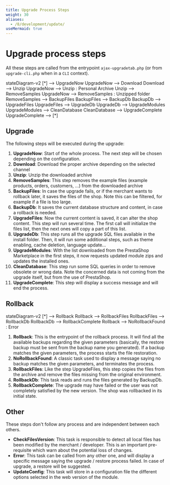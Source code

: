 ```yaml
---
title: Upgrade Process Steps
weight: 30
aliases:
  - /8/development/update/
useMermaid: true
---
```


# Upgrade process steps

All these steps are called from the entrypoint `ajax-upgradetab.php` (or from `upgrade-cli.php` when in a `CLI` context).

<div class='mermaid'>
stateDiagram-v2
    [*] --> UpgradeNow
    UpgradeNow --> Download
    Download --> Unzip
    UpgradeNow --> Unzip : Personal Archive
    Unzip --> RemoveSamples
    UpgradeNow --> RemoveSamples : Unzipped folder
    RemoveSamples --> BackupFiles
    BackupFiles --> BackupDb
    BackupDb --> UpgradeFiles
    UpgradeFiles --> UpgradeDb
    UpgradeDb --> UpgradeModules
    UpgradeModules --> CleanDatabase
    CleanDatabase --> UpgradeComplete
    UpgradeComplete --> [*]
</div>

## Upgrade

The following steps will be executed during the upgrade:

1. **UpgradeNow**: Start of the whole process. The next step will be chosen depending on the configuration.
2. **Download**: Download the proper archive depending on the selected channel
3. **Unzip**: Unzip the downloaded archive
4. **RemoveSamples**: This step removes the example files (example products, orders, customers, ...) from the downloaded archive
5. **BackupFiles**: In case the upgrade fails, or if the merchant wants to rollback later, it saves the files of the shop. Note this can be filtered, for example if a file is too large.
6. **BackupDb**: It saves the current database structure and content, in case a rollback is needed.
7. **UpgradeFiles**: Now the current content is saved, it can alter the shop content. This step will run several time. The first call will initialize the files list, then the next ones will copy a part of this list.
8. **UpgradeDb**: This step runs all the upgrade SQL files available in the install folder. Then, it will run some additional steps, such as theme enabling, cache deletion, language update...
9. **UpgradeModules**: With the list downloaded from the PrestaShop Marketplace in the first steps, it now requests updated module zips and updates the installed ones.
10. **CleanDatabase**: This step run some SQL queries in order to remove obsolete or wrong data. Note the concerned data is not coming from the upgrade itself, but from the use of PrestaShop.
11. **UpgradeComplete**: This step will display a success message and will end the process.

## Rollback

<div class='mermaid'>
stateDiagram-v2
    [*] --> Rollback
    Rollback --> RollbackFiles
    RollbackFiles --> RollbackDb
    RollbackDb --> RollbackComplete
    Rollback --> NoRollbackFound : Error
</div>

1. **Rollback**: This is the entrypoint of the rollback process. It will find all the available backups regarding the given parameters (basically, the restore backup must be sent from the backup name you generated). If a backup matches the given parameters, the process starts the file restoration.
2. **NoRollbackFound**: A classic task used to display a message saying no backup matches the given parameters, and terminates the process.
3. **RollbackFiles**: Like the step UpgradeFiles, this step copies the files from the archive and remove the files missing from the original environment.
4. **RollbackDb**: This task reads and runs the files generated by BackupDb.
5. **RollbackComplete**: The upgrade may have failed or the user was not completely satisfied by the new version. The shop was rollbacked in its initial state.

## Other

These steps don't follow any process and are independent between each others.

- **CheckFilesVersion**: This task is responsible to detect all local files has been modified by the merchant / developer. This is an important pre-requisite which warn about the potential loss of changes.
- **Error**: This task can be called from any other one, and will display a specific message saying the upgrade / restore process failed. In case of upgrade, a restore will be suggested.
- **UpdateConfig**: This task will store in a configuration file the different options selected in the web version of the module.
